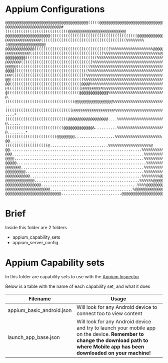 Appium Configurations
===========
```
@@@@@@@@@@@@@@@@@@@@@@@@@@@@@@@@@@@@@(((((@@@@@@@@@@@@@@@@@@@@@@@@@@@@@@@@@@@@@@
@@@@@@@@@@@@@@@@@@@@@@@@@#((((((((((((((((((((((((((((@@@@@@@@@@@@@@@@@@@@@@@@@@
@@@@@@@@@@@@@@@@@@@@(((((((((((((((((((((((((((((((((((((((@@@@@@@@@@@@@@@@@@@@@
@@@@@@@@@@@@@@@@((((((((((((((((((((((((((((((((((((((%%%%%%%%(@@@@@@@@@@@@@@@@@
@@@@@@@@@@@@@((((((((((((((((((((((((((((((((((%%%%%%%%%%%%%%%%%%%@@@@@@@@@@@@@@
@@@@@@@@@@@(((((((((((((((((((((((((((((((((%%%%%%%%%%%%%%%%%%%%%%%%%@@@@@@@@@@@
@@@@@@@@@((((((((((((((((((((((((((((((((%%%%%%%%%%%%%%%%%%%%%%%%%%%%%%@@@@@@@@@
@@@@@@@((((((((((((((((((((((((((((((((%%%%%%%%%%%%%%%%%%%%%%%%%%%%%%%%%%@@@@@@@
@@@@@(((((((((((((((((((((((((((((((((%%%%%%%%%%%%%%%%%%%%%%%%%%%%%%%%%%%%%@@@@@
@@@@(((((((((((((((((((((((((((((((((%%%%%%%%%%%%%%%%%%%%%%%%%%%%%%%%%%%%%%%%@@@
@@@(((((((((((((((((((((((((((((((((%%%%%%%%%%%%%%%%%%%%%%%%%%%%%%%%%%%%%%%%%%@@
@@(((((((((((((((((((((((((((((((((%%%%%%%%%%%%%%%%%%%%%%%%%%%%%%%%%%%%%%%%%%%%@
@@((((((((((((((((((((((((((((((((@@@@%%%%%%%%%%%%%%%%%%%%%%%%%%%%%%%%%%%%%%%%%@
@(((((((((((((((((((((((((((((((((@@@@@@@@@%%%%%%%%%%%%%%%%%%%%%%%%%%%%%%%%%%%%%
@((((((((((((((((((((((((((((((((@@@@@@@@@@@@@%%%%%%%%%%%%%%%%%%%%%%%%%%%%%%%%%%
@.(((((((((((((((((((((((((((((((@@@@@@@@@@@@@@@@@%%%%%%%%%%%%%%%%%%%%%%%%%%%%%%
...((((((((((((((((((((((((((((((@@@@@@@@@@@@@@@@@@@%%%%%%%%%%%%%%%%%%%%%%%%%%%%
....*((((((((((((((((((((((((((((@@@@@@@@@@@@@@@@@@....%%%%%%%%%%%%%%%%%%%%%%%%%
@......((((((((((((((((((((((((((@@@@@@@@@@@@@&..........%%%%%%%%%%%%%%%%%%%%%%%
@........*(((((((((((((((((((((((@@@@@@@@..................%%%%%%%%%%%%%%%%%%%%%
@@............(((((((((((((((((((@..........................%%%%%%%%%%%%%%%%%%%@
@@...........................................................%%%%%%%%%%%%%%%%%@@
@@@...........................................................%%%%%%%%%%%%%%%@@@
@@@@..........................................................%%%%%%%%%%%%%%@@@@
@@@@@..........................................................%%%%%%%%%%%%@@@@@
@@@@@@@.......................................................%%%%%%%%%%%@@@@@@@
@@@@@@@@@.....................................................%%%%%%%%%@@@@@@@@@
@@@@@@@@@@@..................................................%%%%%%%%@@@@@@@@@@@
@@@@@@@@@@@@@...............................................%%%%%%@@@@@@@@@@@@@@
@@@@@@@@@@@@@@@@...........................................%%%%@@@@@@@@@@@@@@@@@
@@@@@@@@@@@@@@@@@@@@.....................................%@@@@@@@@@@@@@@@@@@@@@@
@@@@@@@@@@@@@@@@@@@@@@@@@...........................@@@@@@@@@@@@@@@@@@@@@@@@@@@
```

# Brief

Inside this folder are 2 folders
- appium_capability_sets
- appium_server_config

# Appium Capability sets
In this folder are capability sets to use with the [Appium Inspector](https://github.com/appium/appium-inspector)

Below is a table with the name of each capability set, and what it does

| Filename                  | Usage                                                                                                                                                                               |
|---------------------------|-------------------------------------------------------------------------------------------------------------------------------------------------------------------------------------|
| appium_basic_android.json | Will look for any Android device to connect too to view content                                                                                                                     |
| launch_app_base.json      | Will look for any Android device and try to launch your mobile app on the device. **Remember to change the download path to where Mobile app has been downloaded on your machine!** |